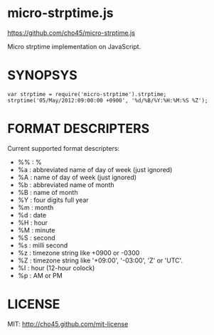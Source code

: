 micro-strptime.js
=================

https://github.com/cho45/micro-strptime.js

Micro strptime implementation on JavaScript.

SYNOPSYS
========

    var strptime = require('micro-strptime').strptime;
    strptime('05/May/2012:09:00:00 +0900', '%d/%B/%Y:%H:%M:%S %Z');

FORMAT DESCRIPTERS
==================

Current supported format descripters:

 * %% : %
 * %a : abbreviated name of day of week (just ignored)
 * %A : name of day of week (just ignored)
 * %b : abbreviated name of month
 * %B : name of month
 * %Y : four digits full year
 * %m : month
 * %d : date
 * %H : hour
 * %M : minute
 * %S : second
 * %s : milli second
 * %z : timezone string like +0900 or -0300
 * %Z : timezone string like '+09:00', '-03:00', 'Z' or 'UTC'.
 * %I : hour (12-hour colock)
 * %p : AM or PM


LICENSE
=======

MIT: http://cho45.github.com/mit-license